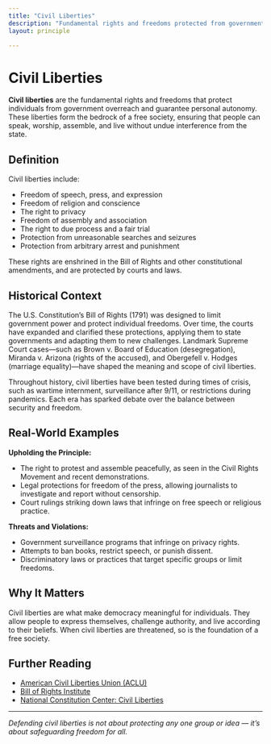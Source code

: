 ```yaml
---
title: "Civil Liberties"
description: "Fundamental rights and freedoms protected from government interference, such as speech, religion, and assembly."
layout: principle

---
```



# Civil Liberties

**Civil liberties** are the fundamental rights and freedoms that protect individuals from government overreach and guarantee personal autonomy. These liberties form the bedrock of a free society, ensuring that people can speak, worship, assemble, and live without undue interference from the state.

## Definition

Civil liberties include:

- Freedom of speech, press, and expression
- Freedom of religion and conscience
- The right to privacy
- Freedom of assembly and association
- The right to due process and a fair trial
- Protection from unreasonable searches and seizures
- Protection from arbitrary arrest and punishment

These rights are enshrined in the Bill of Rights and other constitutional amendments, and are protected by courts and laws.

## Historical Context

The U.S. Constitution’s Bill of Rights (1791) was designed to limit government power and protect individual freedoms. Over time, the courts have expanded and clarified these protections, applying them to state governments and adapting them to new challenges. Landmark Supreme Court cases—such as Brown v. Board of Education (desegregation), Miranda v. Arizona (rights of the accused), and Obergefell v. Hodges (marriage equality)—have shaped the meaning and scope of civil liberties.

Throughout history, civil liberties have been tested during times of crisis, such as wartime internment, surveillance after 9/11, or restrictions during pandemics. Each era has sparked debate over the balance between security and freedom.

## Real-World Examples

**Upholding the Principle:**
- The right to protest and assemble peacefully, as seen in the Civil Rights Movement and recent demonstrations.
- Legal protections for freedom of the press, allowing journalists to investigate and report without censorship.
- Court rulings striking down laws that infringe on free speech or religious practice.

**Threats and Violations:**
- Government surveillance programs that infringe on privacy rights.
- Attempts to ban books, restrict speech, or punish dissent.
- Discriminatory laws or practices that target specific groups or limit freedoms.

## Why It Matters

Civil liberties are what make democracy meaningful for individuals. They allow people to express themselves, challenge authority, and live according to their beliefs. When civil liberties are threatened, so is the foundation of a free society.

## Further Reading

- [American Civil Liberties Union (ACLU)](https://www.aclu.org/)
- [Bill of Rights Institute](https://billofrightsinstitute.org/)
- [National Constitution Center: Civil Liberties](https://constitutioncenter.org/learn/topics/civil-liberties)

---
*Defending civil liberties is not about protecting any one group or idea — it’s about safeguarding freedom for all.*
